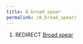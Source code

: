 ```yaml
---
title: A broad spear
permalink: /A_broad_spear/
---
```


1.  REDIRECT [Broad spear](Broad_spear "wikilink")